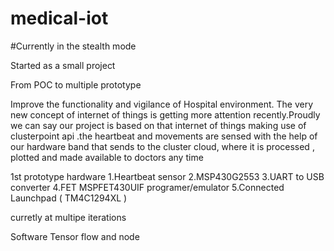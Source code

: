 # medical-iot
#Currently in the stealth mode 

Started as a small project 

From POC to multiple prototype 

Improve the functionality and vigilance of Hospital environment. The very new concept of internet of things is getting more attention recently.Proudly we can say our project is based on that internet of things making use of clusterpoint api .the heartbeat and movements are sensed with the help of  our hardware band that sends to the cluster cloud, where it is processed , plotted and made available to doctors any time


1st prototype hardware
1.Heartbeat sensor 
2.MSP430G2553 
3.UART to USB converter 
4.FET MSPFET430UIF programer/emulator
5.Connected Launchpad ( TM4C1294XL )

curretly at multipe iterations 

Software Tensor flow and node 
